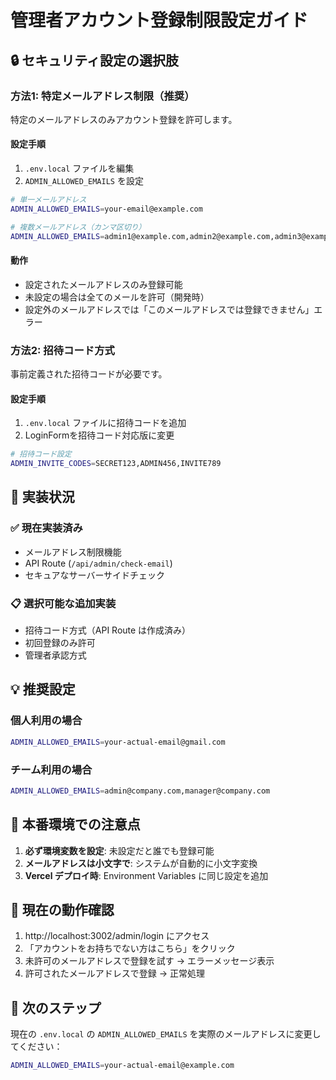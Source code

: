 # 管理者アカウント登録制限設定ガイド

## 🔒 セキュリティ設定の選択肢

### 方法1: 特定メールアドレス制限（推奨）

特定のメールアドレスのみアカウント登録を許可します。

#### 設定手順
1. `.env.local` ファイルを編集
2. `ADMIN_ALLOWED_EMAILS` を設定

```bash
# 単一メールアドレス
ADMIN_ALLOWED_EMAILS=your-email@example.com

# 複数メールアドレス（カンマ区切り）
ADMIN_ALLOWED_EMAILS=admin1@example.com,admin2@example.com,admin3@example.com
```

#### 動作
- 設定されたメールアドレスのみ登録可能
- 未設定の場合は全てのメールを許可（開発時）
- 設定外のメールアドレスでは「このメールアドレスでは登録できません」エラー

### 方法2: 招待コード方式

事前定義された招待コードが必要です。

#### 設定手順
1. `.env.local` ファイルに招待コードを追加
2. LoginFormを招待コード対応版に変更

```bash
# 招待コード設定
ADMIN_INVITE_CODES=SECRET123,ADMIN456,INVITE789
```

## 🚀 実装状況

### ✅ 現在実装済み
- メールアドレス制限機能
- API Route (`/api/admin/check-email`)
- セキュアなサーバーサイドチェック

### 📋 選択可能な追加実装
- 招待コード方式（API Route は作成済み）
- 初回登録のみ許可
- 管理者承認方式

## 💡 推奨設定

### 個人利用の場合
```bash
ADMIN_ALLOWED_EMAILS=your-actual-email@gmail.com
```

### チーム利用の場合
```bash
ADMIN_ALLOWED_EMAILS=admin@company.com,manager@company.com
```

## 🔧 本番環境での注意点

1. **必ず環境変数を設定**: 未設定だと誰でも登録可能
2. **メールアドレスは小文字で**: システムが自動的に小文字変換
3. **Vercel デプロイ時**: Environment Variables に同じ設定を追加

## 🎯 現在の動作確認

1. http://localhost:3002/admin/login にアクセス
2. 「アカウントをお持ちでない方はこちら」をクリック
3. 未許可のメールアドレスで登録を試す → エラーメッセージ表示
4. 許可されたメールアドレスで登録 → 正常処理

## 📝 次のステップ

現在の `.env.local` の `ADMIN_ALLOWED_EMAILS` を実際のメールアドレスに変更してください：

```bash
ADMIN_ALLOWED_EMAILS=your-actual-email@example.com
```
